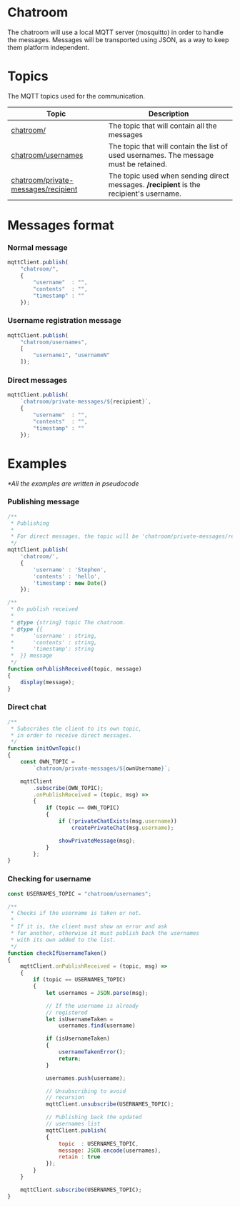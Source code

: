 # Chatroom

The chatroom will use a local MQTT server (mosquitto) in order to handle the messages.
Messages will be transported using JSON, as a way to keep them platform independent.

# Topics

The MQTT topics used for the communication.

| Topic | Description |
| ----- | ----------- |
| [chatroom/](###Normal-message) | The topic that will contain all the messages |
| [chatroom/usernames](###Username-registration-message) | The topic that will contain the list of used usernames. The message must be retained. |
| [chatroom/private-messages/recipient](###Direct-messages) | The topic used when sending direct messages. **/recipient** is the recipient's username. |


# Messages format

### Normal message 
```js
mqttClient.publish(
    "chatroom/",
    {
        "username"  : "",
        "contents"  : "",
        "timestamp" : ""
    });
```

### Username registration message 
```js
mqttClient.publish(
    "chatroom/usernames",
    [
        "username1", "usernameN"
    ]);
```

### Direct messages
```js
mqttClient.publish(
    `chatroom/private-messages/${recipient}`,
    {
        "username"  : "", 
        "contents"  : "",
        "timestamp" : ""
    });
```


# Examples

_*All the examples are written in pseudocode_

### Publishing message

```js
/**
 * Publishing
 * 
 * For direct messages, the topic will be 'chatroom/private-messages/recipient'.
 */ 
mqttClient.publish(
    'chatroom/',
    {
        'username' : 'Stephen',
        'contents' : 'hello',
        'timestamp': new Date()
    });

/**
 * On publish received
 *
 * @type {string} topic The chatroom.
 * @type {{
 *      'username' : string,
 *      'contents' : string,
 *      'timestamp': string
 *  }} message
 */
function onPublishReceived(topic, message)
{
    display(message);
}
``` 

### Direct chat
```js
/**
 * Subscribes the client to its own topic,
 * in order to receive direct messages.
 */
function initOwnTopic()
{
    const OWN_TOPIC = 
        `chatroom/private-messages/${ownUsername}`;

    mqttClient
        .subscribe(OWN_TOPIC);
        .onPublishReceived = (topic, msg) =>
        {
            if (topic == OWN_TOPIC)
            {
                if (!privateChatExists(msg.username))
                    createPrivateChat(msg.username);

                showPrivateMessage(msg);
            }
        };
}
```

### Checking for username

```js
const USERNAMES_TOPIC = "chatroom/usernames";

/**
 * Checks if the username is taken or not.
 * 
 * If it is, the client must show an error and ask
 * for another, otherwise it must publish back the usernames
 * with its own added to the list.
 */
function checkIfUsernameTaken()
{
    mqttClient.onPublishReceived = (topic, msg) =>
    {
        if (topic == USERNAMES_TOPIC)
        {
            let usernames = JSON.parse(msg);

            // If the username is already
            // registered
            let isUsernameTaken = 
                usernames.find(username)

            if (isUsernameTaken)
            {
                usernameTakenError();
                return;
            }

            usernames.push(username);

            // Unsubscribing to avoid
            // recursion
            mqttClient.unsubscribe(USERNAMES_TOPIC);

            // Publishing back the updated
            // usernames list
            mqttClient.publish(
            {
                topic  : USERNAMES_TOPIC,
                message: JSON.encode(usernames),
                retain : true
            });
        }
    }

    mqttClient.subscribe(USERNAMES_TOPIC);
}
```